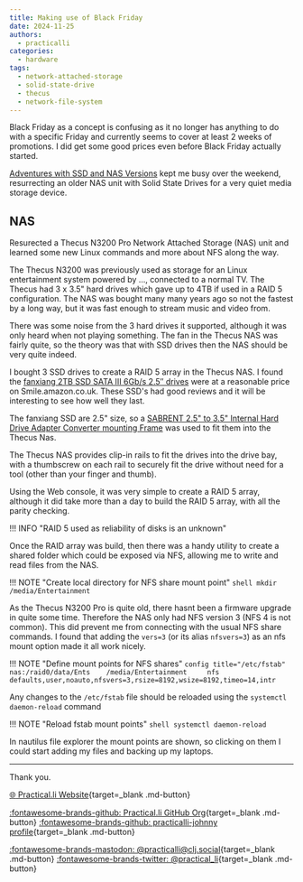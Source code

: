 ```yaml
---
title: Making use of Black Friday
date: 2024-11-25
authors:
  - practicalli
categories:
  - hardware
tags:
  - network-attached-storage
  - solid-state-drive
  - thecus
  - network-file-system
---
```


Black Friday as a concept is confusing as it no longer has anything to do with a specific Friday and currently seems to cover at least 2 weeks of promotions.  I did get some good prices even before Black Friday actually started.

[Adventures with SSD and NAS Versions](#nas) kept me busy over the weekend, resurrecting an older NAS unit with Solid State Drives for a very quiet media storage device.

<!-- more -->


## NAS

Resurected a Thecus N3200 Pro Network Attached Storage (NAS) unit and learned some new Linux commands and more about NFS along the way.

The Thecus N3200 was previously used as storage for an Linux entertainment system powered by ..., connected to a normal TV.  The Thecus had 3 x 3.5" hard drives which gave up to 4TB if used in a RAID 5 configuration.   The NAS was bought many many years ago so not the fastest by a long way, but it was fast enough to stream music and video from.

There was some noise from the 3 hard drives it supported, although it was only heard when not playing something. The fan in the Thecus NAS was fairly quite, so the theory was that with SSD drives then the NAS should be very quite indeed.

I bought 3 SSD drives to create a RAID 5 array in the Thecus NAS.  I found the [fanxiang 2TB SSD SATA III 6Gb/s 2.5″ drives](https://www.amazon.co.uk/stores/page/FE43E2DD-6E3C-4C69-AA45-BEBBC94A81C5?ref_=ast_bln) were at a reasonable price on Smile.amazon.co.uk.  These SSD's had good reviews and it will be interesting to see how well they last.

The fanxiang SSD are 2.5" size, so a [SABRENT 2.5" to 3.5" Internal Hard Drive Adapter Converter mounting Frame](https://www.amazon.co.uk/dp/B00UN550AC?ref=ppx_yo2ov_dt_b_fed_asin_title) was used to fit them into the Thecus Nas.

The Thecus NAS provides clip-in rails to fit the drives into the drive bay, with a thumbscrew on each rail to securely fit the drive without need for a tool (other than your finger and thumb).

Using the Web console, it was very simple to create a RAID 5 array, although it did take more than a day to build the RAID 5 array, with all the parity checking.

!!! INFO "RAID 5 used as reliability of disks is an unknown"

Once the RAID array was build, then there was a handy utility to create a shared folder which could be exposed via NFS, allowing me to write and read files from the NAS.

!!! NOTE "Create local directory for NFS share mount point"
    ```shell
    mkdir /media/Entertainment
    ```

As the Thecus N3200 Pro is quite old, there hasnt been a firmware upgrade in quite some time.  Therefore the NAS only had NFS version 3 (NFS 4 is not common).  This did prevent me from connecting with the usual NFS share commands.  I found that adding the `vers=3` (or its alias `nfsvers=3`) as an nfs mount option made it all work nicely.

!!! NOTE "Define mount points for NFS shares"
    ```config title="/etc/fstab"
    nas:/raid0/data/Ents    /media/Entertainment     nfs    defaults,user,noauto,nfsvers=3,rsize=8192,wsize=8192,timeo=14,intr
    ```

Any changes to the `/etc/fstab` file should be reloaded using the `systemctl daemon-reload` command

!!! NOTE "Reload fstab mount points"
    ```shell
    systemctl daemon-reload
    ```

In nautilus file explorer the mount points are shown, so clicking on them I could start adding my files and backing up my laptops.

---
Thank you.

[:globe_with_meridians: Practical.li Website](https://practical.li){target=_blank .md-button}

[:fontawesome-brands-github: Practical.li GitHub Org](https://github.com/practicalli){target=_blank .md-button}
[:fontawesome-brands-github: practicalli-johnny profile](https://github.com/practicalli-johnny){target=_blank .md-button}

[:fontawesome-brands-mastodon: @practicalli@clj.social](https://clj.social/@practicalli){target=_blank .md-button}
[:fontawesome-brands-twitter: @practical_li](https://twitter.com/practcial_li){target=_blank .md-button}
